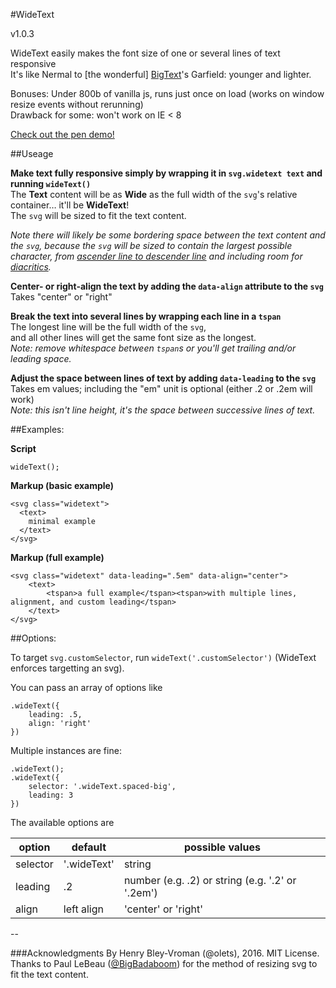 #WideText

v1.0.3

WideText easily makes the font size of one or several lines of text responsive  
It's like Nermal to [the wonderful] [BigText](https://github.com/zachleat/BigText)'s Garfield: younger and lighter.


Bonuses: Under 800b of vanilla js, runs just once on load (works on window resize events without rerunning)  
Drawback for some: won't work on IE < 8

[Check out the pen demo!](http://codepen.io/henry/pen/beBQzJ)

##Useage

**Make text fully responsive simply by wrapping it in `svg.widetext text` and running `wideText()`**  
The **Text** content will be as **Wide** as the full width of the `svg`'s relative container… it'll be **WideText**!  
The `svg` will be sized to fit the text content.

*Note there will likely be some bordering space between the text content and the `svg`, because the `svg` will be sized to contain the largest possible character, from [ascender line to descender line](https://en.wikipedia.org/wiki/Typeface_anatomy#/media/File:Typographia.svg) and including room for [diacritics](https://en.wikipedia.org/wiki/Diacritic).*

**Center- or right-align the text by adding the `data-align` attribute to the `svg`**  
Takes "center" or "right"

**Break the text into several lines by wrapping each line in a `tspan`**  
The longest line will be the full width of the `svg`,  
and all other lines will get the same font size as the longest.  
*Note: remove whitespace between `tspan`s or you'll get trailing and/or leading space.*

**Adjust the space between lines of text by adding `data-leading` to the `svg`**  
Takes em values; including the "em" unit is optional (either .2 or .2em will work)  
*Note: this isn't line height, it's the space between successive lines of text.*

##Examples:

**Script**

	wideText();

**Markup (basic example)**

	<svg class="widetext">
	  <text>
	    minimal example
	  </text>
	</svg>

**Markup (full example)**

	<svg class="widetext" data-leading=".5em" data-align="center">
	    <text>
	        <tspan>a full example</tspan><tspan>with multiple lines, alignment, and custom leading</tspan>
	    </text>
	</svg>

##Options:

To target `svg.customSelector`, run `wideText('.customSelector')` (WideText enforces targetting an svg).

You can pass an array of options like

	.wideText({
		leading: .5,
		align: 'right'
	})

Multiple instances are fine:

	.wideText();
	.wideText({
		selector: '.wideText.spaced-big',
		leading: 3
	})

The available options are

option	| default 		| possible values
---	 	| ---			| ---
selector	| '.wideText' 	| string
leading 	| .2 			| number (e.g. .2) or string (e.g. '.2' or '.2em')
align 	| left align 	| 'center' or 'right'


--

###Acknowledgments
By Henry Bley-Vroman (@olets), 2016. MIT License.  
Thanks to Paul LeBeau ([@BigBadaboom](https://github.com/BigBadaboom)) for the method of resizing svg to fit the text content.
